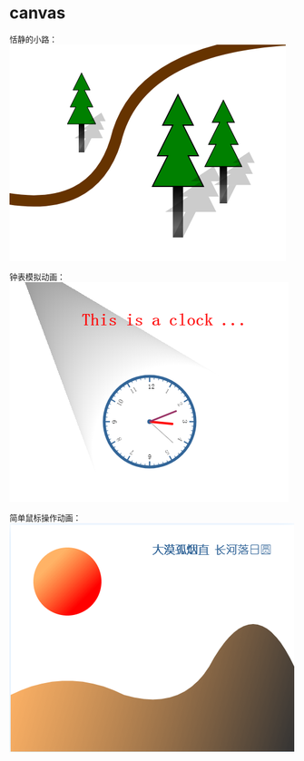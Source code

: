 # canvas

恬静的小路：
![tree -- ]( https://github.com/dfdpk/canvas/blob/master/img/tree.png)

钟表模拟动画：
![clock -- ](https://github.com/dfdpk/canvas/blob/master/img/clock.png)

简单鼠标操作动画：
![mousedown -- ](https://github.com/dfdpk/canvas/blob/master/img/mousedown.jpg)
